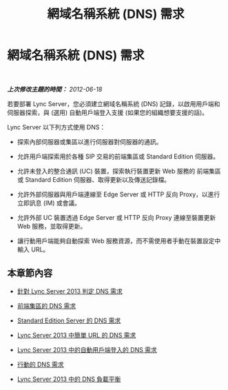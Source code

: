 ﻿---
title: 網域名稱系統 (DNS) 需求
TOCTitle: 網域名稱系統 (DNS) 需求
ms:assetid: 586cf18e-0080-4eb1-aee5-56843277fdfc
ms:mtpsurl: https://technet.microsoft.com/zh-tw/library/Gg398386(v=OCS.15)
ms:contentKeyID: 49290991
ms.date: 08/10/2015
mtps_version: v=OCS.15
ms.translationtype: HT
---

# 網域名稱系統 (DNS) 需求

 

_**上次修改主題的時間：** 2012-06-18_

若要部署 Lync Server，您必須建立網域名稱系統 (DNS) 記錄，以啟用用戶端和伺服器探索，與 (選用) 自動用戶端登入支援 (如果您的組織想要支援的話)。

Lync Server 以下列方式使用 DNS：

  - 探索內部伺服器或集區以進行伺服器對伺服器的通訊。

  - 允許用戶端探索用於各種 SIP 交易的前端集區或 Standard Edition 伺服器。

  - 允許未登入的整合通訊 (UC) 裝置，探索執行裝置更新 Web 服務的 前端集區 或 Standard Edition 伺服器、取得更新以及傳送記錄檔。

  - 允許外部伺服器與用戶端連線至 Edge Server 或 HTTP 反向 Proxy，以進行立即訊息 (IM) 或會議。

  - 允許外部 UC 裝置透過 Edge Server 或 HTTP 反向 Proxy 連線至裝置更新 Web 服務，並取得更新。

  - 讓行動用戶端能夠自動探索 Web 服務資源，而不需使用者手動在裝置設定中輸入 URL。

## 本章節內容

  - [針對 Lync Server 2013 判定 DNS 需求](lync-server-2013-determine-dns-requirements.md)

  - [前端集區的 DNS 需求](lync-server-2013-dns-requirements-for-front-end-pools.md)

  - [Standard Edition Server 的 DNS 需求](lync-server-2013-dns-requirements-for-standard-edition-servers.md)

  - [Lync Server 2013 中簡單 URL 的 DNS 需求](lync-server-2013-dns-requirements-for-simple-urls.md)

  - [Lync Server 2013 中的自動用戶端登入的 DNS 需求](lync-server-2013-dns-requirements-for-automatic-client-sign-in.md)

  - [行動的 DNS 需求](lync-server-2013-dns-requirements-for-mobility.md)

  - [Lync Server 2013 中的 DNS 負載平衡](lync-server-2013-dns-load-balancing.md)

